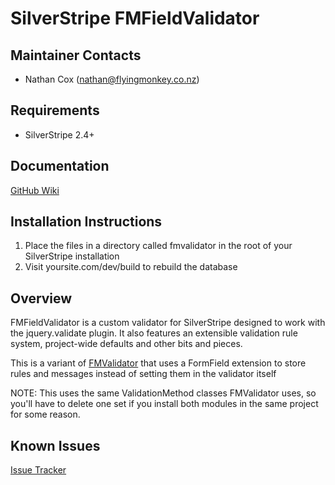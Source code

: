 SilverStripe FMFieldValidator
===================================

Maintainer Contacts
-------------------
*  Nathan Cox (<nathan@flyingmonkey.co.nz>)

Requirements
------------
* SilverStripe 2.4+

Documentation
-------------
[GitHub Wiki](https://github.com/nathancox/silverstripe-fmfieldalidator/wiki)

Installation Instructions
-------------------------

1. Place the files in a directory called fmvalidator in the root of your SilverStripe installation
2. Visit yoursite.com/dev/build to rebuild the database

Overview
--------------

FMFieldValidator is a custom validator for SilverStripe designed to work with the jquery.validate plugin.  It also features an extensible validation
rule system, project-wide defaults and other bits and pieces.

This is a variant of [FMValidator](https://github.com/nathancox/silverstripe-fmvalidator) that uses a FormField extension to store rules and messages instead of setting them in the validator itself

NOTE: This uses the same ValidationMethod classes FMValidator uses, so you'll have to delete one set if you install both modules in the same project for some reason.

Known Issues
------------
[Issue Tracker](https://github.com/nathancox/silverstripe-fmfieldalidator/issues)